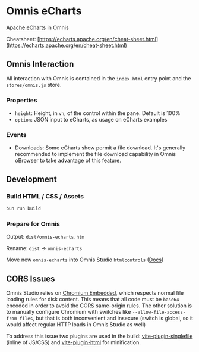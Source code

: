 # Omnis eCharts

[Apache eCharts](https://echarts.apache.org/en/index.html) in Omnis

Cheatsheet: [https://echarts.apache.org/en/cheat-sheet.html](https://echarts.apache.org/en/cheat-sheet.html)

## Omnis Interaction

All interaction with Omnis is contained in the `index.html` entry point and the `stores/omnis.js` store.

### Properties

- `height`: Height, in `vh`, of the control within the pane. Default is 100%
- `option`: JSON input to eCharts, as usage on eCharts examples

### Events

- Downloads: Some eCharts show permit a file download. It's generally recommended to implement the file download
  capability in Omnis oBrowser to take advantage of this feature.

## Development

### Build HTML / CSS / Assets

```bash
bun run build
```

### Prepare for Omnis

Output: `dist/omnis-echarts.htm`

Rename: `dist` -> `omnis-echarts`

Move new `omnis-echarts` into Omnis Studio `htmlcontrols`
([Docs](https://www.omnis.net/blog/add-web-functionality-to-omnis-studio-desktop-apps-with-obrowser/))

## CORS Issues

Omnis Studio relies on [Chromium Embedded](https://bitbucket.org/chromiumembedded/cef/), which
respects normal file loading rules for disk content. This means that all code must be `base64`
encoded in order to avoid the CORS same-origin rules. The other solution is to manually configure
Chromium with switches like `--allow-file-access-from-files`, but that is both inconvenient and
insecure (switch is global, so it would affect regular HTTP loads in Omnis Studio as well)

To address this issue two plugins are used in the build:
[vite-plugin-singlefile](https://github.com/richardtallent/vite-plugin-singlefile) (inline of
JS/CSS) and [vite-plugin-html](https://github.com/vbenjs/vite-plugin-html) for minification.
